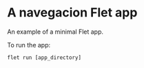 # A navegacion Flet app

An example of a minimal Flet app.

To run the app:

```
flet run [app_directory]
```